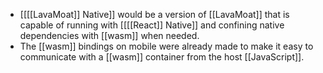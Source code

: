- [[[[LavaMoat]] Native]] would be a version of [[LavaMoat]] that is capable of running with [[[[React]] Native]] and confining native dependencies with [[wasm]] when needed.
- The [[wasm]] bindings on mobile were already made to make it easy to communicate with a [[wasm]] container from the host [[JavaScript]].
